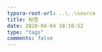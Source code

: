 ```yaml
---
typora-root-url: ..\..\source
title: 标签
date: 2020-04-04 18:10:52
type: "tags"
comments: false
---
```

